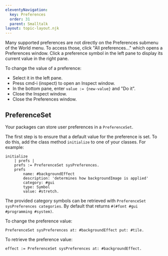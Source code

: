 ```yaml
---
eleventyNavigation:
  key: Preferences
  order: 31
  parent: Smalltalk
layout: topic-layout.njk
---
```


Many supported preferences are not directly on
the Preferences submenu of the World menu.
To access those, click "All preferences..."
which opens a Preferences window.
Click a preference symbol in the left pane
to display its current value in the right pane.

To change the value of a preference:

- Select it in the left pane.
- Press cmd-i (inspect) to open an Inspect window.
- In the bottom pane, enter `value := {new-value}` and "Do it".
- Close the Inspect window.
- Close the Preferences window.

## PreferenceSet

Your packages can store user preferences in a `PreferenceSet`.

The first step is to ensure that a default value for the preference is set.
To do this, add the class method `initialize` to one of your classes.
For example:

```smalltalk
initialize
    | prefs |
    prefs := PreferenceSet sysPreferences.
    prefs
        name: #backgroundEffect
        description: 'determines how backgroundImage is applied'
        category: #gui
        type: Symbol
        value: #stretch.
```

The provided category symbols can be retrieved with
`PreferenceSet sysPreferences categories`.
By default that returns `#(#font #gui #programming #system)`.

To change the preference value:

```smalltalk
PreferenceSet sysPreferences at: #backgroundEffect put: #tile.
```

To retrieve the preference value:

```smalltalk
effect := PreferenceSet sysPreferences at: #backgroundEffect.
```

